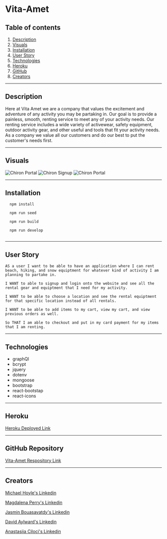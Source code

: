 # Vita-Amet

## Table of contents

1. [Description](#Description)
2. [Visuals](#Visuals)
3. [Installation](#Installation)
4. [User Story](#Story)
5. [Technologies](#Technologies)
6. [Heroku](#Heroku)
7. [GitHub](#GitHub)
8. [Creators](#Creators)
  

---
## Description
 Here at Vita Amet we are a company that values the excitement and adventure of any activity you may be partaking in. Our goal is to provide a painless, smooth, renting service to meet any of your activity needs. Our renting service includes a wide variety of activewear, safety equipment, outdoor activity gear, and other useful and tools that fit your activity needs. As a company we value all our customers and do our best to put the customer's needs first. 


---
## Visuals
![Chiron Portal](/public/images/chiron.png)
![Chiron Signup](/public/images/chrion-signup.png)
![Chiron Portal](/public/images/chiron-login.png)


---
## Installation 
````
  npm install

  npm run seed

  npm run build

  npm run develop
  

````

---
## User Story
````
AS a user I want to be able to have an application where I can rent beach, hiking, and snow equiptment for whatever kind of activity I am planning to partake in.

I WANT to able to signup and login onto the website and see all the rental gear and equiptment that I need for my activity.

I WANT to be able to choose a location and see the rental equiptment for that specific location instead of all rentals.

I WANT to be able to add items to my cart, view my cart, and view previous orders as well.

So THAT I am able to checkout and put in my card payment for my items that I am renting.
````


---
## Technologies
- graphQl
- bcrypt
- jquery
- dotenv
- mongoose 
- bootstrap
- react-bootstap
- react-icons

---
## Heroku 

[Heroku Deployed Link ](https://polar-peak-28753.herokuapp.com/)

---
## GitHub Repository

[Vita-Amet Respository Link ](https://github.com/DavidAyl/vita-amet)

---
## Creators

[Michael Hoyle's Linkedin](https://www.linkedin.com/in/michael-hoyle-523143226/)


[Magdalena Perry's Linkedin](https://www.linkedin.com/in/magdalena-perry/)


[Jasmin Bouasavatdy's Linkedin](https://www.linkedin.com/in/jasmin-bouasavatdy-0a9559227/)


[David Aylward's Linkedin](https://www.linkedin.com/in/david-aylward-0a3819230/)

[Anastasiia Ciloci's Linkedin](http://linkedin.com/in/anastasiia-ciloci-83260b228)